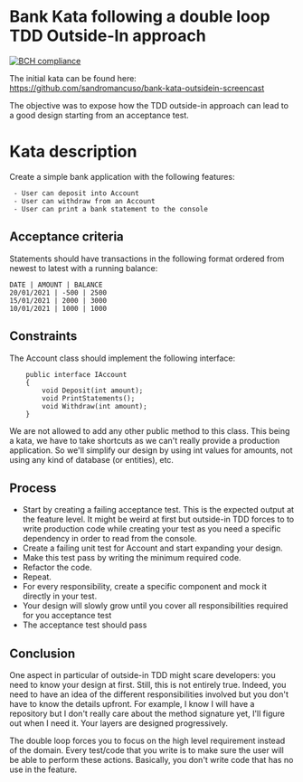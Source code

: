 # Bank Kata following a double loop TDD Outside-In approach

[![BCH compliance](https://bettercodehub.com/edge/badge/Tr00d/BankKata?branch=main)](https://bettercodehub.com/)

The initial kata can be found here: https://github.com/sandromancuso/bank-kata-outsidein-screencast

The objective was to expose how the TDD outside-in approach can lead to a good design starting from an acceptance test. 

# Kata description
Create a simple bank application with the following features:

```
 - User can deposit into Account
 - User can withdraw from an Account
 - User can print a bank statement to the console
```

## Acceptance criteria
Statements should have transactions in the following format ordered from newest to latest with a running balance:

```
DATE | AMOUNT | BALANCE
20/01/2021 | -500 | 2500
15/01/2021 | 2000 | 3000
10/01/2021 | 1000 | 1000
```

## Constraints
The Account class should implement the following interface:

```
    public interface IAccount
    {
        void Deposit(int amount);
        void PrintStatements();
        void Withdraw(int amount);
    }
```

We are not allowed to add any other public method to this class.
This being a kata, we have to take shortcuts as we can't really provide a production application. So we'll simplify our design by using int values for amounts, not using any kind of database (or entities), etc.

## Process
* Start by creating a failing acceptance test. This is the expected output at the feature level. It might be weird at first but outside-in TDD forces to to write production code while creating your test as you need a specific dependency in order to read from the console.
* Create a failing unit test for Account and start expanding your design. 
* Make this test pass by writing the minimum required code.
* Refactor the code.
* Repeat.
* For every responsibility, create a specific component and mock it directly in your test.
* Your design will slowly grow until you cover all responsibilities required for you acceptance test
* The acceptance test should pass

## Conclusion
One aspect in particular of outside-in TDD might scare developers: you need to know your design at first. Still, this is not entirely true. Indeed, you need to have an idea of the different responsibilities involved but you don't have to know the details upfront. For example, I know I will have a repository but I don't really care about the method signature yet, I'll figure out when I need it. Your layers are designed progressively.

The double loop forces you to focus on the high level requirement instead of the domain. Every test/code that you write is to make sure the user will be able to perform these actions. Basically, you don't write code that has no use in the feature.
